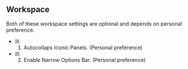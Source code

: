## Workspace

Both of these workspace settings are optional and depends on personal preference.

- [x] 1. Autocollaps Iconic Panels. (Personal preference)
- [x] 2. Enable Narrow Options Bar. (Personal preference)






